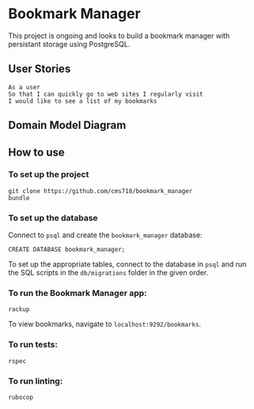 # Bookmark Manager

This project is ongoing and looks to build a bookmark manager with persistant storage using PostgreSQL.

## User Stories

```
As a user
So that I can quickly go to web sites I regularly visit
I would like to see a list of my bookmarks
```

## Domain Model Diagram

## How to use

### To set up the project

```
git clone https://github.com/cms718/bookmark_manager
bundle
```

### To set up the database

Connect to `psql` and create the `bookmark_manager` database:

```
CREATE DATABASE bookmark_manager;
```

To set up the appropriate tables, connect to the database in `psql` and run the SQL scripts in the `db/migrations` folder in the given order.

### To run the Bookmark Manager app:

```
rackup
```

To view bookmarks, navigate to `localhost:9292/bookmarks`.

### To run tests:

```
rspec
```

### To run linting:

```
rubocop
```
